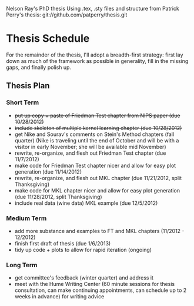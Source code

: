 Nelson Ray's PhD thesis
Using .tex, .sty files and structure from Patrick Perry's thesis: git://github.com/patperry/thesis.git

# Thesis Schedule
For the remainder of the thesis, I'll adopt a breadth-first strategy: first lay down as much of the framework as possible in generality, fill in the missing gaps, and finally polish up.

## Thesis Plan
### Short Term
* ~~put up copy + paste of Friedman Test chapter from NIPS paper (due 10/28/2012)~~
* ~~include skeleton of multiple kernel learning chapter (due 10/28/2012)~~
* get Nike and Sourav's comments on Stein's Method chapters (fall quarter) (Nike is traveling until the end of October and will be with a visitor in early November; she will be available mid November)
* rewrite, re-organize, and flesh out Friedman Test chapter (due 11/7/2012)
* make code for Friedman Test chapter nicer and allow for easy plot generation (due 11/14/2012)
* rewrite, re-organize, and flesh out MKL chapter (due 11/21/2012, split Thanksgiving)
* make code for MKL chapter nicer and allow for easy plot generation (due 11/28/2012, split Thanksgiving) 
* include real data (wine data) MKL example (due 12/5/2012)

### Medium Term
* add more substance and examples to FT and MKL chapters (11/2012 - 12/2012)
* finish first draft of thesis (due 1/6/2013)
* tidy up code + plots to allow for rapid iteration (ongoing)

### Long Term
* get committee's feedback (winter quarter) and address it
* meet with the Hume Writing Center (60 minute sessions for thesis consultation, can make continuing appointments, can schedule up to 2 weeks in advance) for writing advice
